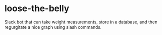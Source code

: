 # loose-the-belly
Slack bot that can take weight measurements, store in a database, and then regurgitate a nice graph using slash commands.  
